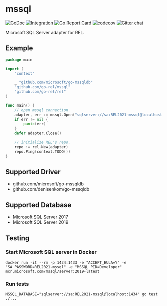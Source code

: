 # mssql

[![GoDoc](https://godoc.org/github.com/go-rel/mssql?status.svg)](https://pkg.go.dev/github.com/go-rel/mssql)
[![Integration](https://github.com/go-rel/mssql/actions/workflows/integration.yml/badge.svg?branch=main)](https://github.com/go-rel/mssql/actions/workflows/integration.yml)
[![Go Report Card](https://goreportcard.com/badge/github.com/go-rel/mssql)](https://goreportcard.com/report/github.com/go-rel/mssql)
[![codecov](https://codecov.io/gh/go-rel/mssql/branch/main/graph/badge.svg?token=3VBLHCCG4N)](https://codecov.io/gh/go-rel/mssql)
[![Gitter chat](https://badges.gitter.im/go-rel/rel.png)](https://gitter.im/go-rel/rel)

Microsoft SQL Server adapter for REL.

## Example 

```go
package main

import (
	"context"

	_ "github.com/microsoft/go-mssqldb"
	"github.com/go-rel/mssql"
	"github.com/go-rel/rel"
)

func main() {
	// open mssql connection.
	adapter, err := mssql.Open("sqlserver://sa:REL2021-mssql@localhost:1433?database=rel")
	if err != nil {
		panic(err)
	}
	defer adapter.Close()

	// initialize REL's repo.
	repo := rel.New(adapter)
	repo.Ping(context.TODO())
}

```

## Supported Driver

- github.com/microsoft/go-mssqldb
- github.com/denisenkom/go-mssqldb

## Supported Database

- Microsoft SQL Server 2017
- Microsoft SQL Server 2019

## Testing

### Start Microsoft SQL server in Docker

```console
docker run -it --rm -p 1434:1433 -e "ACCEPT_EULA=Y" -e "SA_PASSWORD=REL2021-mssql" -e "MSSQL_PID=Developer"  mcr.microsoft.com/mssql/server:2019-latest
```

### Run tests

```console
MSSQL_DATABASE="sqlserver://sa:REL2021-mssql@localhost:1434" go test ./...
```
